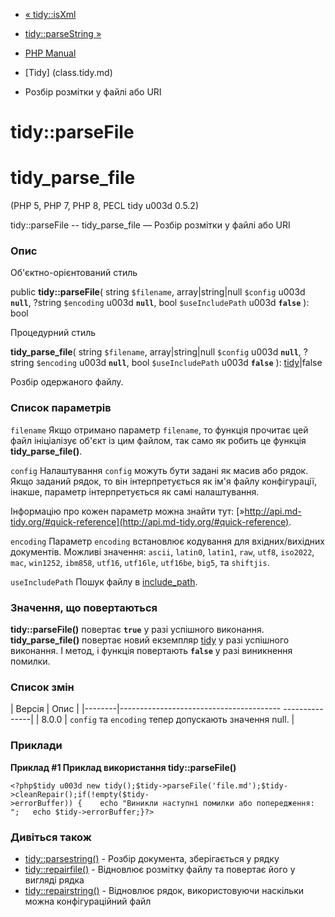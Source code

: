 - [« tidy::isXml](tidy.isxml.md)
- [tidy::parseString »](tidy.parsestring.md)

- [PHP Manual](index.md)
- [Tidy] (class.tidy.md)
- Розбір розмітки у файлі або URI

# tidy::parseFile

# tidy_parse_file

(PHP 5, PHP 7, PHP 8, PECL tidy u003d 0.5.2)

tidy::parseFile -- tidy_parse_file — Розбір розмітки у файлі або URI

### Опис

Об'єктно-орієнтований стиль

public **tidy::parseFile**(
string `$filename`,
array\|string\|null `$config` u003d **`null`**,
?string `$encoding` u003d **`null`**,
bool `$useIncludePath` u003d **`false`**
): bool

Процедурний стиль

**tidy_parse_file**(
string `$filename`,
array\|string\|null `$config` u003d **`null`**,
?string `$encoding` u003d **`null`**,
bool `$useIncludePath` u003d **`false`**
): [tidy](class.tidy.md)\|false

Розбір одержаного файлу.

### Список параметрів

`filename`
Якщо отримано параметр `filename`, то функція прочитає цей файл
ініціалізує об'єкт із цим файлом, так само як робить це функція
**tidy_parse_file()**.

`config`
Налаштування `config` можуть бути задані як масив або рядок. Якщо
заданий рядок, то він інтерпретується як ім'я файлу конфігурації,
інакше, параметр інтерпретується як самі налаштування.

Інформацію про кожен параметр можна знайти тут:
[»http://api.md-tidy.org/#quick-reference](http://api.md-tidy.org/#quick-reference).

`encoding`
Параметр `encoding` встановлює кодування для вхідних/вихідних
документів. Можливі значення: `ascii`, `latin0`, `latin1`, `raw`,
`utf8`, `iso2022`, `mac`, `win1252`, `ibm858`, `utf16`, `utf16le`,
`utf16be`, `big5`, та `shiftjis`.

`useIncludePath`
Пошук файлу в [include_path](ini.core.md#ini.include-path).

### Значення, що повертаються

**tidy::parseFile()** повертає **`true`** у разі успішного
виконання. **tidy_parse_file()** повертає новий екземпляр
[tidy](class.tidy.md) у разі успішного виконання. І метод, і
функція повертають **`false`** у разі виникнення помилки.

### Список змін

| Версія | Опис |
|--------|---------------------------------------- ---------------|
| 8.0.0 | `config` та `encoding` тепер допускають значення null. |

### Приклади

**Приклад #1 Приклад використання **tidy::parseFile()****

` <?php$tidy u003d new tidy();$tidy->parseFile('file.md');$tidy->cleanRepair();if(!empty($tidy->errorBuffer)) {    echo "Виникли наступні помилки або попередження:
";   echo $tidy->errorBuffer;}?> `

### Дивіться також

- [tidy::parsestring()](tidy.parsestring.md) - Розбір документа,
зберігається у рядку
- [tidy::repairfile()](tidy.repairfile.md) - Відновлює
розмітку файлу та повертає його у вигляді рядка
- [tidy::repairstring()](tidy.repairstring.md) - Відновлює
рядок, використовуючи наскільки можна конфігураційний файл
